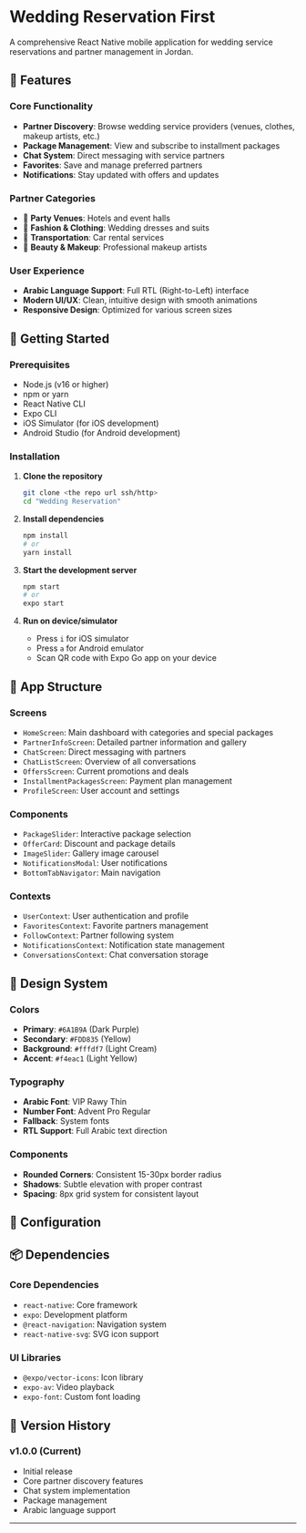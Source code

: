# Wedding Reservation First

A comprehensive React Native mobile application for wedding service reservations and partner management in Jordan.

## 🌟 Features

### Core Functionality
- **Partner Discovery**: Browse wedding service providers (venues, clothes, makeup artists, etc.)
- **Package Management**: View and subscribe to installment packages
- **Chat System**: Direct messaging with service partners
- **Favorites**: Save and manage preferred partners
- **Notifications**: Stay updated with offers and updates

### Partner Categories
- 🏨 **Party Venues**: Hotels and event halls
- 👗 **Fashion & Clothing**: Wedding dresses and suits
- 🚗 **Transportation**: Car rental services
- 💄 **Beauty & Makeup**: Professional makeup artists

### User Experience
- **Arabic Language Support**: Full RTL (Right-to-Left) interface
- **Modern UI/UX**: Clean, intuitive design with smooth animations
- **Responsive Design**: Optimized for various screen sizes


## 🚀 Getting Started

### Prerequisites
- Node.js (v16 or higher)
- npm or yarn
- React Native CLI
- Expo CLI
- iOS Simulator (for iOS development)
- Android Studio (for Android development)

### Installation

1. **Clone the repository**
   ```bash
   git clone <the repo url ssh/http>
   cd "Wedding Reservation"
   ```

2. **Install dependencies**
   ```bash
   npm install
   # or
   yarn install
   ```

3. **Start the development server**
   ```bash
   npm start
   # or
   expo start
   ```

4. **Run on device/simulator**
   - Press `i` for iOS simulator
   - Press `a` for Android emulator
   - Scan QR code with Expo Go app on your device

## 📱 App Structure

### Screens
- `HomeScreen`: Main dashboard with categories and special packages
- `PartnerInfoScreen`: Detailed partner information and gallery
- `ChatScreen`: Direct messaging with partners
- `ChatListScreen`: Overview of all conversations
- `OffersScreen`: Current promotions and deals
- `InstallmentPackagesScreen`: Payment plan management
- `ProfileScreen`: User account and settings

### Components
- `PackageSlider`: Interactive package selection
- `OfferCard`: Discount and package details
- `ImageSlider`: Gallery image carousel
- `NotificationsModal`: User notifications
- `BottomTabNavigator`: Main navigation

### Contexts
- `UserContext`: User authentication and profile
- `FavoritesContext`: Favorite partners management
- `FollowContext`: Partner following system
- `NotificationsContext`: Notification state management
- `ConversationsContext`: Chat conversation storage

## 🎨 Design System

### Colors
- **Primary**: `#6A1B9A` (Dark Purple)
- **Secondary**: `#FDD835` (Yellow)
- **Background**: `#fffdf7` (Light Cream)
- **Accent**: `#f4eac1` (Light Yellow)

### Typography
- **Arabic Font**: VIP Rawy Thin
- **Number Font**: Advent Pro Regular
- **Fallback**: System fonts
- **RTL Support**: Full Arabic text direction

### Components
- **Rounded Corners**: Consistent 15-30px border radius
- **Shadows**: Subtle elevation with proper contrast
- **Spacing**: 8px grid system for consistent layout

## 🔧 Configuration


## 📦 Dependencies

### Core Dependencies
- `react-native`: Core framework
- `expo`: Development platform
- `@react-navigation`: Navigation system
- `react-native-svg`: SVG icon support

### UI Libraries
- `@expo/vector-icons`: Icon library
- `expo-av`: Video playback
- `expo-font`: Custom font loading


## 🔄 Version History

### v1.0.0 (Current)
- Initial release
- Core partner discovery features
- Chat system implementation
- Package management
- Arabic language support

---
